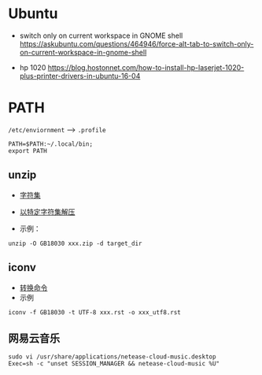 # Ubuntu

- switch only on current workspace in GNOME shell
  https://askubuntu.com/questions/464946/force-alt-tab-to-switch-only-on-current-workspace-in-gnome-shell

- hp 1020
  https://blog.hostonnet.com/how-to-install-hp-laserjet-1020-plus-printer-drivers-in-ubuntu-16-04

# PATH 

`/etc/enviornment` --> `.profile`

```
PATH=$PATH:~/.local/bin;
export PATH
```

## unzip

- [字符集](https://www.iana.org/assignments/character-sets/character-sets.xhtml)
- [以特定字符集解压](https://superuser.com/questions/872596/decompress-zip-with-given-encoding)

- 示例：
```
unzip -O GB18030 xxx.zip -d target_dir
```

## iconv
- [转换命令](https://www.tecmint.com/convert-files-to-utf-8-encoding-in-linux/)
- 示例
```
iconv -f GB18030 -t UTF-8 xxx.rst -o xxx_utf8.rst
```

## 网易云音乐


```
sudo vi /usr/share/applications/netease-cloud-music.desktop
Exec=sh -c "unset SESSION_MANAGER && netease-cloud-music %U"
```
